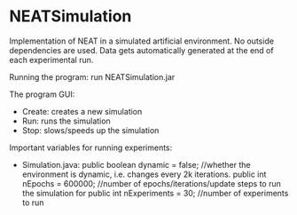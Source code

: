 # NEATSimulation

Implementation of NEAT in a simulated artificial environment. No outside dependencies are used.
Data gets automatically generated at the end of each experimental run.

Running the program:
run NEATSimulation.jar

The program GUI:
- Create: creates a new simulation
- Run: runs the simulation
- Stop: slows/speeds up the simulation

Important variables for running experiments:
- Simulation.java:
public boolean dynamic = false; //whether the environment is dynamic, i.e. changes every 2k iterations.
public int nEpochs = 600000; //number of epochs/iterations/update steps to run the simulation for
public int nExperiments = 30; //number of experiments to run
